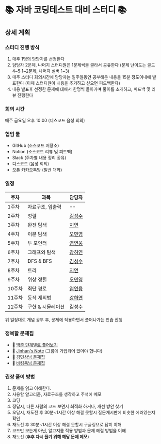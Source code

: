 # 📚  자바 코딩테스트 대비 스터디  📚

## 상세 계획

### 스터디 진행 방식
1. 매주 1명의 담당자를 선정한다
2. 담당자 2문제, 나머지 스터디원은 1문제씩을 골라서 공유한다 (문제 난이도는 골드 4~5 1~2문제, 나머지 실버 1~3)
3. 매주 스터디 회의시간에 담당자는 일주일동안 공부해온 내용을 15분 정도이내에 발표한다 (이때 스터디원이 내용을 추가하고 싶으면 피드백한다)
4. 내용 발표후 선정한 문제에 대해서 한명씩 돌아가며 풀이를 소개하고, 피드백 및 리뷰 진행한다

### 회의 시간
매주 금요일 오후 10:00 (디스코드 음성 회의)

### 협업 툴
* GitHub (소스코드 저장소)
* Notion (소스코드 리뷰 및 피드백)
* Slack (주차별 내용 정리 공유)
* 디스코드 (음성 회의)
* 오픈 카카오톡방 (일반 대화)

### 일정
|**주차**|**과목**|**담당자**|
|----|----|----|
|1주차|자료구조, 입출력| -- |
|2주차|정렬| [김성수](https://github.com/paulkim1997) |
|3주차|완전 탐색| [지연](https://github.com/yeon-log) |
|4주차|이분 탐색| [오민영](https://github.com/MyJanuary) |
|5주차|투 포인터| [염연웅](https://github.com/bingoring) |
|6주차|그래프와 탐색| [강하연]((https://github.com/KangHayeonn)) |
|7주차|DFS & BFS| [김성수](https://github.com/paulkim1997) |
|8주차|트리| [지연](https://github.com/yeon-log) |
|9주차|위상 정렬| [오민영](https://github.com/MyJanuary) |
|10주차|최단 경로| [염연웅](https://github.com/bingoring) |
|11주차|동적 계획법| [강하연](https://github.com/KangHayeonn) |
|12주차|구현 & 시뮬레이션| [김성수](https://github.com/paulkim1997) |

위 일정대로 개념 공부 후, 문제에 적용하면서 풀어나가는 연습 진행


### 정복할 문제집
* 📗  [백준 단계별로 풀어보기](https://www.acmicpc.net/step)
* 📕  [Jinhan's Note](https://www.acmicpc.net/group/workbook/list/9061) (그룹에 가입되어 있어야 합니다)
* 📘  [김민상님 문제집](https://github.com/tony9402/baekjoon)
* 📙  [바킹독님 문제집](https://github.com/encrypted-def/basic-algo-lecture/blob/master/workbook.md)


### 권장 풀이 방법
1. 문제를 읽고 이해한다.
2. 사용할 알고리즘, 자료구조를 생각하고 주석에 메모
3. 코딩
4. 정답시, 다른 사람의 코드 보면서 최적화 하거나, 개선 방안 찾기
5. 오답시, 재도전 후 30분~1시간 이상 해결 못할시 질문게시판에 비슷한 에러있는지 확인
6. 재도전 후 30분~1시간 이상 해결 못할시 구글링으로 답지 이해
7. 코드만 보는게 아닌, 알고지름 적용 방법과 문제 해결 방법을 이해
8. 재도전 (**추후 다시 풀기 위해 해당 문제 메모**)
